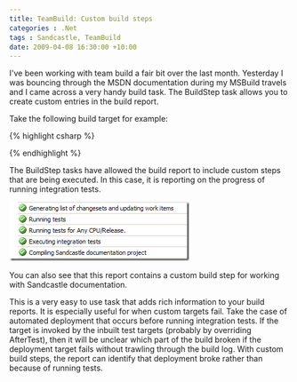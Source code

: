 ```yaml
---
title: TeamBuild: Custom build steps
categories : .Net
tags : Sandcastle, TeamBuild
date: 2009-04-08 16:30:00 +10:00
---
```


I've been working with team build a fair bit over the last month. Yesterday I was bouncing through the MSDN documentation during my MSBuild travels and I came across a very handy build task. The BuildStep task allows you to create custom entries in the build report.

Take the following build target for example:

<!--more-->

{% highlight csharp %}
<Target Name="RunIntegrationTests">

  <BuildStep TeamFoundationServerUrl="$(TeamFoundationServerUrl)"
             BuildUri="$(BuildUri)"
             Name="Running integration tests"
             Message="Updating integration test configuration">
    <Output TaskParameter="Id"
            PropertyName="IntegrationTestsBuildStepId" />
  </BuildStep>

  <CallTarget Targets="UpdateIntegrationTestConfiguration" />

  <BuildStep TeamFoundationServerUrl="$(TeamFoundationServerUrl)"
             BuildUri="$(BuildUri)"
             Id="$(IntegrationTestsBuildStepId)"
             Message="Executing integration tests" />

  <CallTarget Targets="ExecuteIntegrationTests" />

  <BuildStep TeamFoundationServerUrl="$(TeamFoundationServerUrl)"
             BuildUri="$(BuildUri)"
             Id="$(IntegrationTestsBuildStepId)"
             Status="Succeeded" />

</Target>
{% endhighlight %}

The BuildStep tasks have allowed the build report to include custom steps that are being executed. In this case, it is reporting on the progress of running integration tests.

[![image][1]][0]

You can also see that this report contains a custom build step for working with Sandcastle documentation. 

This is a very easy to use task that adds rich information to your build reports. It is especially useful for when custom targets fail. Take the case of automated deployment that occurs before running integration tests. If the target is invoked by the inbuilt test targets (probably by overriding AfterTest), then it will be unclear which part of the build broken if the deployment target fails without trawling through the build log. With custom build steps, the report can identify that deployment broke rather than because of running tests.

[0]: /files/WindowsLiveWriter/TeamBuildCustombuildsteps_E63E/image_2.png
[1]: /files/WindowsLiveWriter/TeamBuildCustombuildsteps_E63E/image_thumb.png
